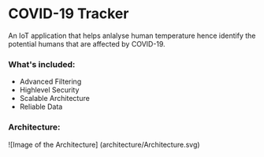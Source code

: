 # COVID-19 Tracker

An IoT application that helps anlalyse human temperature hence identify the potential humans that are affected by COVID-19.


### What's included:

- Advanced Filtering
- Highlevel Security
- Scalable Architecture
- Reliable Data

### Architecture:

![Image of the Architecture]
(architecture/Architecture.svg)